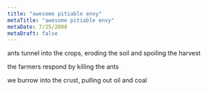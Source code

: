```yaml
---
title: "awesome pitiable envy"
metaTitle: "awesome pitiable envy"
metaDate: 7/25/2008
metaDraft: false
---
```


ants tunnel into the crops, eroding the soil and spoiling the harvest  
  
the farmers respond by killing the ants  
  
we burrow into the crust, pulling out oil and coal